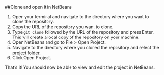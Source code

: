 ##Clone and open it in NetBeans

1. Open your terminal and navigate to the directory where you want to clone the repository.
2. Copy the URL of the repository you want to clone.
3. Type `git clone` followed by the URL of the repository and press Enter. This will create a local copy of the repository on your machine.
4. Open NetBeans and go to File > Open Project.
5. Navigate to the directory where you cloned the repository and select the project folder.
6. Click Open Project.

That’s it! You should now be able to view and edit the project in NetBeans.

